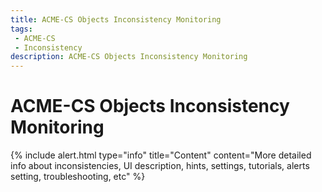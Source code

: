 ```yaml
---
title: ACME-CS Objects Inconsistency Monitoring
tags: 
 - ACME-CS
 - Inconsistency
description: ACME-CS Objects Inconsistency Monitoring
---
```


# ACME-CS Objects Inconsistency Monitoring

{% include alert.html type="info" title="Content" content="More detailed info about inconsistencies, UI description, hints, settings, tutorials, alerts setting, troubleshooting, etc" %}
